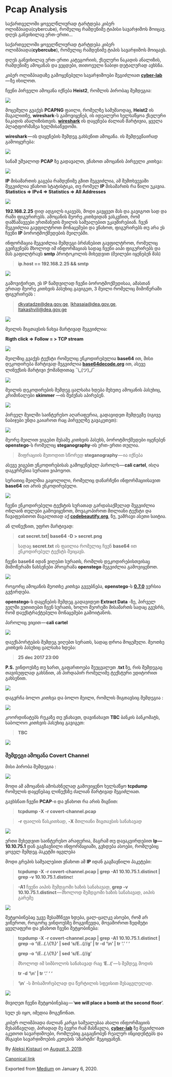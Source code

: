 # Pcap Analysis

საქართველოში ყოველწლიურად ტარტდება კიბერ ოლიმპიადა(cybercube), რომელიც რამდენიმე ტიპისი სავარჯიშოს მოიცავ. დღეს განვიხილავ ერთ-ერთი…

საქართველოში ყოველწლიურად ტარტდება კიბერ ოლიმპიადა(**cybercube**), რომელიც რამდენიმე ტიპის სავარჯიშოს მოიცავს.

დღეს განვიხილავ ერთ-ერთი კატეგორიის, ქსელური ნაკადის ანალიზის, რამდენიმე ამოცანას და ვეცდები, თითოეული ნაბიჯი დეტალურად ავხსნა.

კიბერ ოლიმპიადაზე გამოყენებული სავარჯიშოები შეგიძლიათ [**cyber-lab**](https://cyber-lab.tech/geo/challenges) — ზე იხილოთ.

ჩვენი პირველი ამოცანა იქნება **Heist2**, რომლის პირობაც შემდეგია:

![](img/1__sOUQr9L54zZck__Q0L0z7zA.png)

მოცემული გვაქვს **PCAPNG** ფაილი, რომელზე სამუშაოდაც, **Heist2** ის მაგალითზე, **wireshark**\-ს გამოვიყენებ, ის იდეალური ხელსაწყოა ქსელური ნაკადის ანალიზისთვის. [**wireshark**](https://www.wireshark.org/download.html) ის დაყენება ძალიან მარტივია, ყველა პლატფორმაზეა ხელმისაწვდომი.

**wireshark** — ის დაყენების შემდეგ გახსენით ამოცანა. ის შემდეგნაირად გამოიყურება:

![](img/1__pEqjkyiZ96Z6Mtg__nkggKQ.png)

სანამ უშუალოდ **PCAP** ზე გადავალთ, ვნახოთ ამოცანის პირველი კითხვა:

![](img/1__AvXd0bK__tuQhMsChnm3Szg.png)

**IP** მისამართის გაგება რამდენიმე გზით შეგვიძლია, ამ შემთხვევაში შეგვიძლია ვნახოთ სტატისტიკა, თუ რომელ **IP** მისამართს რა წილი უკავია. **Statistics => IPv4 => Statistics => All Addresses**

![](img/1__Lk5vs6UKubX28A7RZKeqVA.png)

**192.168.2.25** დიდ ადგილს იკავებს, მოდი გავყვეთ მას და გავიგოთ სად და რაში ფიგურირებს. ამოცანის მეორე კითხვიდან ვასკვნით, რომ დამნაშავეები ერთმანეთს მეილის საშუალებით უკავშირებიან. ჩვენ შეგვიძლია გავფილტროთ მონაცემები და ვნახოთ, ფიგურირებს თუ არა ეს ჩვენი **IP** ბოროტმოქმედების მეილებში.

ინფორმაცია შეგვიძლია შემდეგი ბრძანებით გავფილტროთ, რომელიც გვიჩვენებს მხოლოდ იმ ინფორმაციას სადაც ჩვენი აიპი ფიგურირებს და მას გაფილტრავს **smtp** პროტოკოლის მიხედვით (მეილები იყენებენ მას)

> **ip.host == 192.168.2.25 && smtp**

![](img/1__gE35PeCejHEnEXUX9fth0Q.png)

გამოვიჭირეთ, ეს IP ნამდვილად ჩვენი ბოროტმოქმედისაა, ამასთან ერთად მეორე კითხვის პასუხიც გავიგეთ, 3 მეილი რომელიც მიმოწერაში ფიგურირებს :

> dkvatadze@dea.gov.ge, lkhasaia@dea.gov.ge, ltakashvili@dea.gov.ge

![](img/1__WseKyn7AnfhYcgbNrnS4Hw.png)

მეილის შიგთავსის ნახვა მარტივად შეგვიძლია:

**Rigth click => Follow = > TCP stream**

![](img/1__JPU6Eg9aBc5fbTiJTH__aGw.png)

მეილშიც გვაქვს ტექსტი რომელიც ენკოდირებულია **base64** ით, მისი დეკოდირება მარტივად შეგვიძლია  [**base64decode.org**](https://www.base64decode.org/)  ით, ასევე ლინუქსის მარტივი ქომანდითაც ¯\\\_(ツ)\_/¯

![](img/1__Z7tk__Z734t__DgGBPXV2ZmQ.png)

მეილის დეკოდირების შემდეგ ცალსახა ხდება მეხუთე ამოცანის პასუხიც, კრიმინალები **skimmer** —ის შეძენას აპირებენ.

![](img/1__s__nZIOWXPuYAvPZpGSJQrg.png)

პირველ მეილში საინტერესო აღარაფერია, გადავიდეთ შემდეგზე (იგივე ნაბიჯები უნდა გაიაროთ რაც პირველზე გავაკეთეთ):

![](img/1__QIhdBnq1pzOdItwSUzBbwg.png)

მეორე მეილით ვიგებთ მესამე კითხვის პასუხს, ბოროტმოქმედები იყენებენ **openstego**\-ს რომელიც **steganography**\-ის ერთ-ერთი თულია.

> შიფრაციის მეთოდით სწორედ **steganography** — ია იქნება

ასევე ვიგებთ ენკოდირებისას გამოყენებულ პაროლს — **cali cartel**, ისღა დაგვრჩენია სურათი ვიპოვოთ.

სურათიც მეილშია გაყოლილი, რომელიც დანარჩენი ინფორმაციისავით **base64** ით არის ენკოდირებული.

![](img/1__OYvps3dV3XnlC6Uom8c7nA.png)

ჩვენი ენკოდირებული ტექსტის სურათად გარდასაქმელად შეგვიძლია ონლაინ თულები გამოვიყენოთ, მოვაკოპიროთ მთლიანი ტექსტი და ჩავაფეისთოთ მაგალითად აქ [**codebeautify.org**](https://codebeautify.org/base64-to-image-converter), ნუ, უამრავი ასეთი საიტია.

ან ლინუქსით, უფრო მარტივად:

> **cat secret.txt| base64 -D > secret.png**

> სადაც **secret.txt** ის ფაილია რომელიც ჩვენ **base64** ით ენკოდირებულ ტექსტს შეიცავს.

ჩვენი base64 იდან ვიღებთ სურათს, რომლის დეკოდირებისთვისაც მიმოწერაში ნახსენები პროგრამა **openstego** შეგვიძლია გამოვიყენოთ.

![](img/1__QCh7Hcskd33mvdkA5__EK6w.png)

როგორც ამოცანის მეოთხე კითხვა გვეუბნება, **openstego**\-ს [**0.7.0**](https://github.com/syvaidya/openstego/releases/tag/openstego-0.7.0)  ვერსია გვჭირდება.

**openstego**\-ს დაყენების შემდეგ გადავიდეთ **Extract Data** -ზე, პირველ ველში ვუთითებთ ჩვენ სურათს, ხოლო მეორეში მისამართს სადაც გვუსრს, რომ დაექსტრაქტებული მონაცემები გამოიტანოს.

პაროლიც ვიცით — **cali cartel**

![](img/1__HX8AUuhAPdM2negt1WFV6g.png)

დაექსპორტების შემდეგ ვიღებთ სურათს, სადაც დროა მოცემული. მეოთხე კითხვის პასუხიც ცალსახა ხდება:

> **25 dec 2017 23:00**

**P.S.** ვინდოუსზე თუ ხართ, გაფართოება შეუცვალეთ .**txt** ზე, რის შემდეგაც თავისუფლად გახსნით, ან პირდაპირ რომელიმე ტექსტური ედიტორით გახსენით.

![](img/1__8ckzUgg97__YExjB4tj6GUg.png)

დაგვრჩა ბოლო კითხვა და ბოლო მეილი, რომლის შიგთავსიც შემდეგია :

![](img/1__H55W2hpWjiVpBmmWCeBi0g.png)

კოორდინატებს რუკაზე თუ ვნახავთ, დავინახავთ **TBC** ბანკის ბანკომატს, საბოლოო კითხვის პასუხიც გავიგეთ:

> **TBC**

![](img/1__lxSd4rYf7hBGrQ1VHFX6RQ.png)

### **შემდეგი ამოცანა Covert Channel**

მისი პირობა შემდეგია :

![](img/1__qAIWzVlSTP__seiHB9nlD9w.png)

მოდი ამ ამოცანის ამოსახნელად გამოვიყენო ხელსაწყო **tcpdump** რომელის დაყენებაც ლინუქსზე ძალიან მარტივად შეგიძლიათ.

გავხსნათ ჩვენი **PCAP**\-ი და ვნახოთ რა არის შიგნით:

> **tcpdump -X -r covert-channel.pcap**

> **\-r** ფაილის წასკითხად, **\-X** მთლიანი შიგთავსის სანახავად

![](img/1__KJKL1y3EPkoTLd9e6bASiQ.png)

ერთი შეხედვით საინტერესო არაფერია, მაგრამ თუ დავაკვირდებით **Ip — 10.10.75.1** დან გაგზავნილი ინფორმაციაში, გვხდება ასოები, რომლებიც ყოველ შემდეგ პაკეტში იცვლება

მოდი გრეპის საშუალებით ვნახოთ ამ **IP** იდან გაგზავნილი პაკეტები:

> **tcpdump -X -r covert-channel.pcap | grep -A1 10.10.75.1.distinct | grep -v 10.10.75.1.distinc**t

> **\-A1** ჩვენი აიპის შემდგომი ხაზის სანახავად, **grep -v 10.10.75.1.distinct** — მხოლოდ შემდგომი ხაზის სანახავად, აიპის გარეშე

![](img/1__wlYh2MBH4gBdZp4cZ__vQHg.png)

შეტყობინებაც უკვე შესამჩნევი ხდება, ცალ-ცალკე ასოები, რომ არ ვიწეროთ, როგორც ვინდოუსზე მოგვიწევდა, მოვაშოროთ ზედმეტი ყველაფერი და ვნახოთ ჩვენი შეტყობინება:

> **tcpdump -X -r covert-channel.pcap | grep -A1 10.10.75.1.distinct | grep -o ‘\\E..(.\\{1\\}’ | sed ‘s/E..(//g’ | tr -d ‘\\n’ | tr ‘.’ ‘ ‘**

> **grep -o ‘\\E..(.\\{1\\}’ | sed ‘s/E..(//g’**

> მხოლოდ იმ სიმბოლოს სანახავად რაც ‘**E..(**’ — ს შემდეგ მოდის

> **tr -d ‘\\n’ | tr ‘.’ ‘ ‘**

> ‘**\\n**’ -ს მოსაშორებლად და წერტილის სფეისით შესაცვლელად.

![](img/1__LhU4iFTRyFCP3__SaOblm4Q.png)

მივიღეთ ჩვენი შეტყობინებაც — ‘**we will place a bomb at the second floor**’.

სულ ეს იყო, იმედია მოგეწონათ.

კიბერ ოლიმპიადა ძალიან კარგი საშუალებაა ახალი ინფორმაციის შესასწავლად, პირადად მე ბევრი რამ მასწავლა, [**cyber-lab**](https://cyber-lab.tech) ზე შეგიძლიათ აკეთოთ სავარჯიშოები, რომლებიც გაგაცნობენ რეალურ ინციდენტებს და მსგავსი სავარჯიშოების კეთების ‘აზარტში’ შეგიყვანენ.

By [Aleksi Kistauri](https://medium.com/@aleksikistauri) on [August 3, 2019](https://medium.com/p/d9a32c28c3ca).

[Canonical link](https://medium.com/@aleksikistauri/pcap-analysis-d9a32c28c3ca)

Exported from [Medium](https://medium.com) on January 6, 2020.